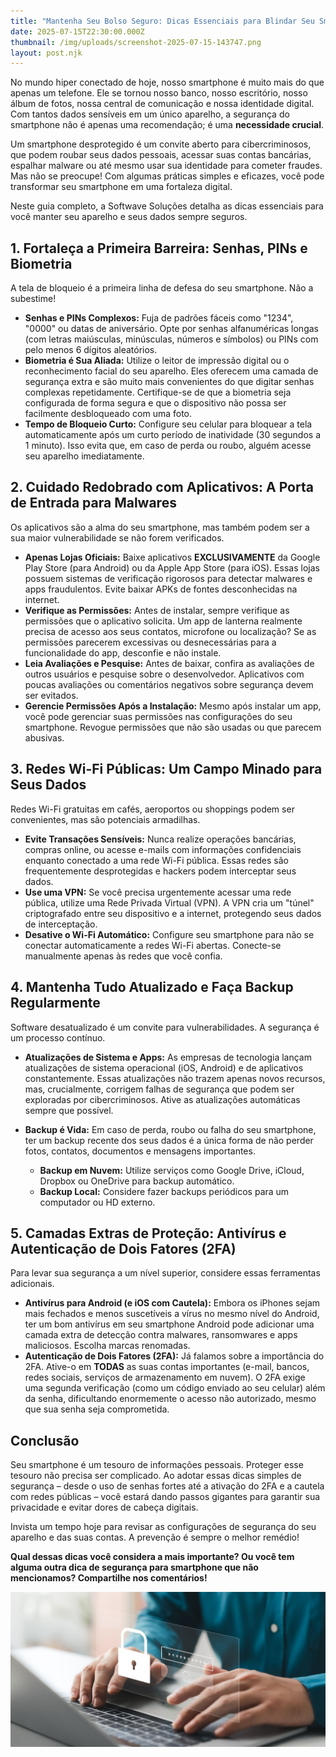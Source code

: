 ```yaml
---
title: "Mantenha Seu Bolso Seguro: Dicas Essenciais para Blindar Seu Smartphone "
date: 2025-07-15T22:30:00.000Z
thumbnail: /img/uploads/screenshot-2025-07-15-143747.png
layout: post.njk
---
```

<!--StartFragment-->

No mundo hiper conectado de hoje, nosso smartphone é muito mais do que apenas um telefone. Ele se tornou nosso banco, nosso escritório, nosso álbum de fotos, nossa central de comunicação e nossa identidade digital. Com tantos dados sensíveis em um único aparelho, a segurança do smartphone não é apenas uma recomendação; é uma **necessidade crucial**.

Um smartphone desprotegido é um convite aberto para cibercriminosos, que podem roubar seus dados pessoais, acessar suas contas bancárias, espalhar malware ou até mesmo usar sua identidade para cometer fraudes. Mas não se preocupe! Com algumas práticas simples e eficazes, você pode transformar seu smartphone em uma fortaleza digital.

Neste guia completo, a Softwave Soluções detalha as dicas essenciais para você manter seu aparelho e seus dados sempre seguros.

## 1. Fortaleça a Primeira Barreira: Senhas, PINs e Biometria

A tela de bloqueio é a primeira linha de defesa do seu smartphone. Não a subestime!

* **Senhas e PINs Complexos:** Fuja de padrões fáceis como "1234", "0000" ou datas de aniversário. Opte por senhas alfanuméricas longas (com letras maiúsculas, minúsculas, números e símbolos) ou PINs com pelo menos 6 dígitos aleatórios.
* **Biometria é Sua Aliada:** Utilize o leitor de impressão digital ou o reconhecimento facial do seu aparelho. Eles oferecem uma camada de segurança extra e são muito mais convenientes do que digitar senhas complexas repetidamente. Certifique-se de que a biometria seja configurada de forma segura e que o dispositivo não possa ser facilmente desbloqueado com uma foto.
* **Tempo de Bloqueio Curto:** Configure seu celular para bloquear a tela automaticamente após um curto período de inatividade (30 segundos a 1 minuto). Isso evita que, em caso de perda ou roubo, alguém acesse seu aparelho imediatamente.

## 2. Cuidado Redobrado com Aplicativos: A Porta de Entrada para Malwares

Os aplicativos são a alma do seu smartphone, mas também podem ser a sua maior vulnerabilidade se não forem verificados.

* **Apenas Lojas Oficiais:** Baixe aplicativos **EXCLUSIVAMENTE** da Google Play Store (para Android) ou da Apple App Store (para iOS). Essas lojas possuem sistemas de verificação rigorosos para detectar malwares e apps fraudulentos. Evite baixar APKs de fontes desconhecidas na internet.
* **Verifique as Permissões:** Antes de instalar, sempre verifique as permissões que o aplicativo solicita. Um app de lanterna realmente precisa de acesso aos seus contatos, microfone ou localização? Se as permissões parecerem excessivas ou desnecessárias para a funcionalidade do app, desconfie e não instale.
* **Leia Avaliações e Pesquise:** Antes de baixar, confira as avaliações de outros usuários e pesquise sobre o desenvolvedor. Aplicativos com poucas avaliações ou comentários negativos sobre segurança devem ser evitados.
* **Gerencie Permissões Após a Instalação:** Mesmo após instalar um app, você pode gerenciar suas permissões nas configurações do seu smartphone. Revogue permissões que não são usadas ou que parecem abusivas.

## 3. Redes Wi-Fi Públicas: Um Campo Minado para Seus Dados

Redes Wi-Fi gratuitas em cafés, aeroportos ou shoppings podem ser convenientes, mas são potenciais armadilhas.

* **Evite Transações Sensíveis:** Nunca realize operações bancárias, compras online, ou acesse e-mails com informações confidenciais enquanto conectado a uma rede Wi-Fi pública. Essas redes são frequentemente desprotegidas e hackers podem interceptar seus dados.
* **Use uma VPN:** Se você precisa urgentemente acessar uma rede pública, utilize uma Rede Privada Virtual (VPN). A VPN cria um "túnel" criptografado entre seu dispositivo e a internet, protegendo seus dados de interceptação.
* **Desative o Wi-Fi Automático:** Configure seu smartphone para não se conectar automaticamente a redes Wi-Fi abertas. Conecte-se manualmente apenas às redes que você confia.

## 4. Mantenha Tudo Atualizado e Faça Backup Regularmente

Software desatualizado é um convite para vulnerabilidades. A segurança é um processo contínuo.

* **Atualizações de Sistema e Apps:** As empresas de tecnologia lançam atualizações de sistema operacional (iOS, Android) e de aplicativos constantemente. Essas atualizações não trazem apenas novos recursos, mas, crucialmente, corrigem falhas de segurança que podem ser exploradas por cibercriminosos. Ative as atualizações automáticas sempre que possível.
* **Backup é Vida:** Em caso de perda, roubo ou falha do seu smartphone, ter um backup recente dos seus dados é a única forma de não perder fotos, contatos, documentos e mensagens importantes.

  * **Backup em Nuvem:** Utilize serviços como Google Drive, iCloud, Dropbox ou OneDrive para backup automático.
  * **Backup Local:** Considere fazer backups periódicos para um computador ou HD externo.

## 5. Camadas Extras de Proteção: Antivírus e Autenticação de Dois Fatores (2FA)

Para levar sua segurança a um nível superior, considere essas ferramentas adicionais.

* **Antivírus para Android (e iOS com Cautela):** Embora os iPhones sejam mais fechados e menos suscetíveis a vírus no mesmo nível do Android, ter um bom antivírus em seu smartphone Android pode adicionar uma camada extra de detecção contra malwares, ransomwares e apps maliciosos. Escolha marcas renomadas.
* **Autenticação de Dois Fatores (2FA):** Já falamos sobre a importância do 2FA. Ative-o em **TODAS** as suas contas importantes (e-mail, bancos, redes sociais, serviços de armazenamento em nuvem). O 2FA exige uma segunda verificação (como um código enviado ao seu celular) além da senha, dificultando enormemente o acesso não autorizado, mesmo que sua senha seja comprometida.

## Conclusão

Seu smartphone é um tesouro de informações pessoais. Proteger esse tesouro não precisa ser complicado. Ao adotar essas dicas simples de segurança – desde o uso de senhas fortes até a ativação do 2FA e a cautela com redes públicas – você estará dando passos gigantes para garantir sua privacidade e evitar dores de cabeça digitais.

Invista um tempo hoje para revisar as configurações de segurança do seu aparelho e das suas contas. A prevenção é sempre o melhor remédio!

**Qual dessas dicas você considera a mais importante? Ou você tem alguma outra dica de segurança para smartphone que não mencionamos? Compartilhe nos comentários!**

![](/img/uploads/seguranca-digital.jpg)

<!--EndFragment-->